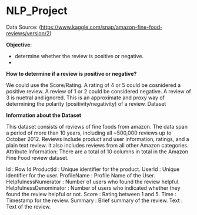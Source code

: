 # NLP_Project
Data Source: (https://www.kaggle.com/snap/amazon-fine-food-reviews/version/2)


**Objective**:
- determine whether the review is positive or negative.
- 
**How to determine if a review is positive or negative?**

We could use the Score/Rating. A rating of 4 or 5 could be cosnidered a positive review. A review of 1 or 2 could be considered negative. A review of 3 is nuetral and ignored. This is an approximate and proxy way of determining the polarity (positivity/negativity) of a review.
Dataset

**Information about the Dataset**

This dataset consists of reviews of fine foods from amazon. 
The data span a period of more than 10 years, including all ~500,000 reviews up to October 2012.
Reviews include product and user information, ratings, and a plain text review. It also includes reviews from all other Amazon categories.
Attribute Information:
There are a total of 10 columns in total in the Amazon Fine Food review dataset.

Id : Row Id
ProductId : Unique identifier for the product.
UserId : Unique identifier for the user.
ProfileName : Profile Name of the User.
HelpfulnessNumerator : Number of users who found the review helpful.
HelpfulnessDenominator : Number of users who indicated whether they found the review helpful or not.
Score : Rating between 1 and 5.
Time : Timestamp for the review.
Summary : Brief summary of the review.
Text : Text of the review.
